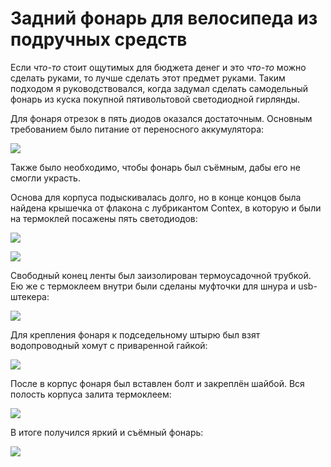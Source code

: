 Задний фонарь для велосипеда из подручных средств
=================================================

Если *что-то* стоит ощутимых для бюджета денег и это *что-то* можно сделать руками, то лучше сделать этот предмет руками. Таким подходом я руководствовался, когда задумал сделать самодельный фонарь из куска покупной пятивольтовой светодиодной гирлянды.

Для фонаря отрезок в пять диодов оказался достаточным. Основным требованием было питание от переносного аккумулятора:

![](http://dump.bitcheese.net/images/edejoke/thumb/IMG_0657.jpeg)

Также было необходимо, чтобы фонарь был съёмным, дабы его не смогли украсть.

Основа для корпуса подыскивалась долго, но в конце концов была найдена крышечка от флакона с лубрикантом Contex, в которую и были на термоклей посажены пять светодиодов:

![](http://dump.bitcheese.net/images/iwuxite/thumb/IMG_0654.jpeg)

![](http://dump.bitcheese.net/images/asiwuma/thumb/IMG_0655.jpeg)

Свободный конец ленты был заизолирован термоусадочной трубкой. Ею же с термоклеем внутри были сделаны муфточки для шнура и usb-штекера:

![](http://dump.bitcheese.net/images/alocexu/thumb/IMG_0656.jpeg)

Для крепления фонаря к подседельному штырю был взят водопроводный хомут с приваренной гайкой:

![](http://dump.bitcheese.net/images/ebegaly/thumb/IMG_0658.jpeg)

После в корпус фонаря был вставлен болт и закреплён шайбой. Вся полость корпуса залита термоклеем:

![](http://dump.bitcheese.net/images/uhakaza/thumb/IMG_0659.jpeg)

В итоге получился яркий и съёмный фонарь:

![](http://dump.bitcheese.net/images/adanejo/thumb/IMG_0661.jpeg)
